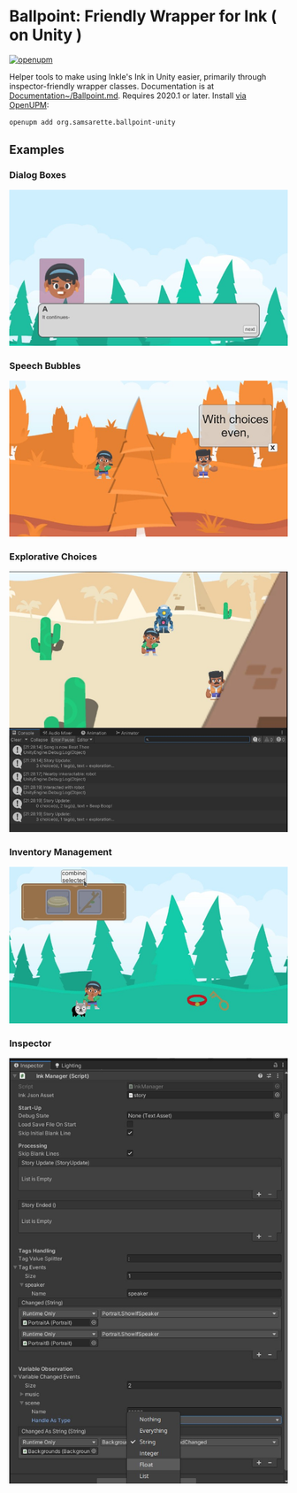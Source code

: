 # Ballpoint: Friendly Wrapper for Ink ( on Unity )
[![openupm](https://img.shields.io/npm/v/com.littlebigfun.addressable-importer?label=openupm&registry_uri=https://package.openupm.com)](https://openupm.com/packages/com.littlebigfun.addressable-importer/)

Helper tools to make using Inkle's Ink in Unity easier, primarily through inspector-friendly wrapper classes.
Documentation is at [Documentation~/Ballpoint.md](Documentation~/Ballpoint.md). Requires 2020.1 or later. Install [via OpenUPM](https://openupm.com/packages/org.samsarette.ballpoint-unity):

```sh
openupm add org.samsarette.ballpoint-unity
```

## Examples

### Dialog Boxes
![](screenshot3.jpg)

### Speech Bubbles
![](screenshot2.jpg)

### Explorative Choices
![](screenshot4.jpg)

### Inventory Management
![](screenshot5.jpg)

### Inspector
![](screenshot1.jpg)
